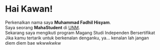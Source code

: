 # Hai Kawan! 

Perkenalkan nama saya **Muhammad Fadhil Hisyam**.  
Saya seorang **MahaStudent** di [UNM](https://unm.ac.id/).  
Sekarang saya mengikuti program Magang Studi Independen Bersertifikat  
Jika kamu tertarik untuk berkenalan denganku, ya... kenalan lah jangan diem diem bae wkwwkwkw
